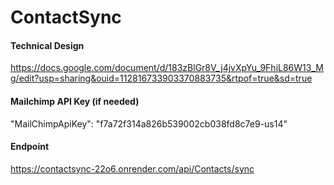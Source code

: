 # ContactSync

#### Technical Design  
https://docs.google.com/document/d/183zBlGr8V_j4jvXpYu_9FhiL86W13_Mg/edit?usp=sharing&ouid=112816733903370883735&rtpof=true&sd=true

#### Mailchimp API Key (if needed)  
"MailChimpApiKey": "f7a72f314a826b539002cb038fd8c7e9-us14"

#### Endpoint  
https://contactsync-22o6.onrender.com/api/Contacts/sync
